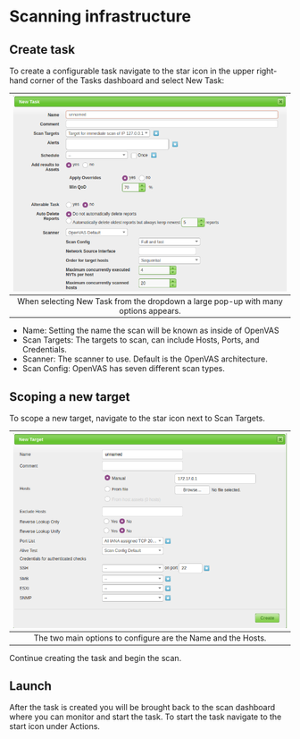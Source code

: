 # Scanning infrastructure

## Create task

To create a configurable task navigate to the star icon in the upper right-hand corner of the Tasks dashboard and select New Task:

| ![OpenVas New Task](../../_static/images/openvas-new-task.png)
|:--:|
| When selecting New Task from the dropdown a large pop-up with many options appears. |

* Name: Setting the name the scan will be known as inside of OpenVAS
* Scan Targets: The targets to scan, can include Hosts, Ports, and Credentials.
* Scanner: The scanner to use. Default is the OpenVAS architecture.
* Scan Config: OpenVAS has seven different scan types.

## Scoping a new target

To scope a new target, navigate to the star icon next to Scan Targets.

| ![OpenVas New Target](../../_static/images/openvas-new-target.png)
|:--:|
| The two main options to configure are the Name and the Hosts. |

Continue creating the task and begin the scan.

## Launch

After the task is created you will be brought back to the scan dashboard where you can monitor and start the task. 
To start the task navigate to the start icon under Actions.